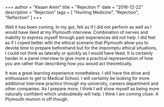 +++
author = "Keaan Amin"
title = "Rejection 1"
date = "2016-12-22"
description = "Rejection"
tags = [
    "Hunting Medicine",
    "Rejection",
    "Reflection"
]
+++

Well it has been coming. In my gut, felt as if I did not perform as well as I would have liked at my Plymouth interview. Combination of nerves and inability to express myself through past experiences did not help. I did feel as if I coped better with the ethical scenario that Plymouth allow you to devote time to prepare beforehand but for the impromptu ethical situations, I could not think as laterally or quickly as I would have liked. It is certainly harder in a panel interview to give more a practical representation of how you are rather than describing how you would act theoretically.

It was a great learning experience nonetheless. I still have the drive and enthusiasm to get to Medical School. I will certainly be looking for more additional interview practice through my university, careers department and other companies. As I prepare more, I think I will show myself as being more naturally confident which undoubtedly will help. I think I am coming close. A Plymouth reunion is off though.